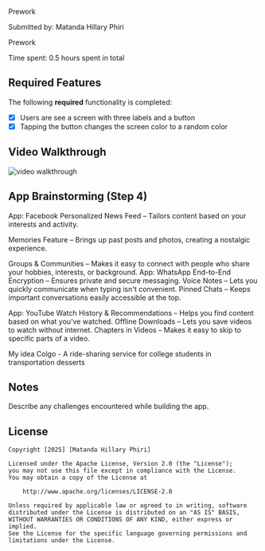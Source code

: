 Prework

Submitted by: Matanda Hillary Phiri

Prework

Time spent: 0.5 hours spent in total

## Required Features

The following **required** functionality is completed:

- [X] Users are see a screen with three labels and a button
- [X] Tapping the button changes the screen color to a random color
 
## Video Walkthrough
<img src="https://media2.giphy.com/media/v1.Y2lkPTc5MGI3NjExb3NzZ3cxcGY0MTZnb2FsbWthNG80cmo2czYyaWY0ZXNsYXUxbmVrZCZlcD12MV9pbnRlcm5hbF9naWZfYnlfaWQmY3Q9Zw/NLIfHbjg9rOblQnobo/giphy.gif" title="video walkthrough">



## App Brainstorming (Step 4)
App: Facebook
Personalized News Feed – Tailors content based on your interests and activity.


Memories Feature – Brings up past posts and photos, creating a nostalgic experience.


Groups & Communities – Makes it easy to connect with people who share your hobbies, interests, or background.
App: WhatsApp
End-to-End Encryption – Ensures private and secure messaging.
Voice Notes – Lets you quickly communicate when typing isn't convenient.
Pinned Chats – Keeps important conversations easily accessible at the top.


App: YouTube
Watch History & Recommendations – Helps you find content based on what you’ve watched.
Offline Downloads – Lets you save videos to watch without internet.
Chapters in Videos – Makes it easy to skip to specific parts of a video.


My idea
Colgo - A ride-sharing service for college students in transportation desserts

## Notes

Describe any challenges encountered while building the app.

## License

    Copyright [2025] [Matanda Hillary Phiri]

    Licensed under the Apache License, Version 2.0 (the "License");
    you may not use this file except in compliance with the License.
    You may obtain a copy of the License at

        http://www.apache.org/licenses/LICENSE-2.0

    Unless required by applicable law or agreed to in writing, software
    distributed under the License is distributed on an "AS IS" BASIS,
    WITHOUT WARRANTIES OR CONDITIONS OF ANY KIND, either express or implied.
    See the License for the specific language governing permissions and
    limitations under the License.
